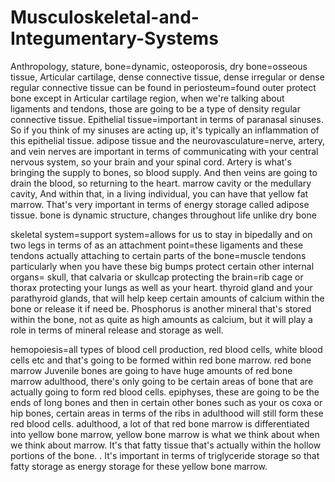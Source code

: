 # Musculoskeletal-and-Integumentary-Systems
Anthropology, stature, bone=dynamic, osteoporosis, dry bone=osseous tissue, Articular cartilage, dense connective tissue, 
dense irregular or dense regular connective tissue can be found in  periosteum=found outer protect bone except in Articular cartilage region, 
when we're talking about ligaments and tendons, those are going to be a type of density regular connective tissue.
Epithelial tissue=important in terms of paranasal sinuses. So if you think of my sinuses are acting up, it's typically an inflammation of this epithelial tissue.
adipose tissue and the neurovasculature=nerve, artery, and vein
nerves are important in terms of communicating with your central nervous system, so your brain and your spinal cord. Artery is what's bringing the supply to bones, so blood supply. And then veins are going to drain the blood, so returning to the heart.
marrow cavity or the medullary cavity, And within that, in a living individual, you can have that yellow fat marrow. That's very important in terms of energy storage called adipose tissue.
bone is dynamic structure, changes throughout life unlike dry bone

skeletal system=support system=allows for us to stay in bipedally and on two legs
in terms of as an attachment point=these ligaments and these tendons actually attaching to certain parts of the bone=muscle tendons particularly when you have these big bumps
protect certain other internal organs= skull, that calvaria or skullcap protecting the brain=rib cage or thorax protecting your lungs as well as your heart.
thyroid gland and your parathyroid glands, that will help keep certain amounts of calcium within the bone or release it if need be. Phosphorus is another mineral that's stored within the bone, not as quite as high amounts as calcium, but it will play a role in terms of mineral release and storage as well.

hemopoiesis=all types of blood cell production, red blood cells, white blood cells etc and that's going to be formed within red bone marrow. 
red bone marrow
Juvenile bones are going to have huge amounts of red bone marrow
adulthood, there's only going to be certain areas of bone that are actually going to form red blood cells.
epiphyses, these are going to be the ends of long bones and then in certain other bones such as your os coxa or hip bones, certain areas in terms of the ribs in adulthood will still form these red blood cells.
adulthood, a lot of that red bone marrow is differentiated into yellow bone marrow, yellow bone marrow is what we think about when we think about marrow. It's that fatty tissue that's actually within the hollow portions of the bone. . It's important in terms of triglyceride storage so that fatty storage as energy storage for these yellow bone marrow.




